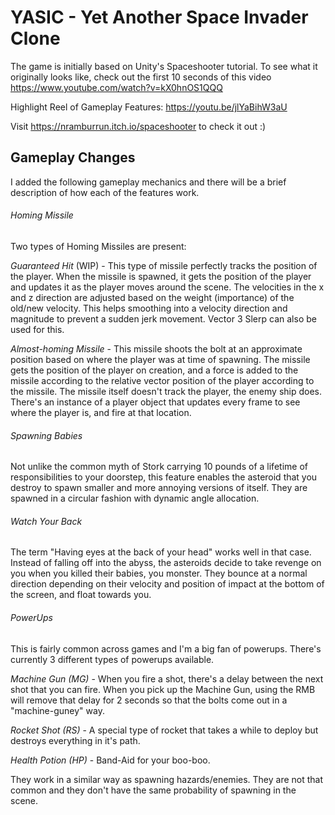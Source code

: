 # YASIC - Yet Another Space Invader Clone
The game is initially based on Unity's Spaceshooter tutorial. To see what it originally looks like, check out the first 10 seconds of this video  https://www.youtube.com/watch?v=kX0hnOS1QQQ

Highlight Reel of Gameplay Features: https://youtu.be/jlYaBihW3aU

Visit https://nramburrun.itch.io/spaceshooter to check it out :)

## Gameplay Changes
I added the following gameplay mechanics and there will be a brief description of how each of the features work. 

###### Homing Missile
Two types of Homing Missiles are present:

*Guaranteed Hit* (WIP) - This type of missile perfectly tracks the position of the player. When the missile is spawned, it gets the position of the player and updates it as the player moves around the scene. The velocities in the x and z direction are adjusted based on the weight (importance) of the old/new velocity. This helps smoothing into a velocity direction and magnitude to prevent a sudden jerk movement. Vector 3 Slerp can also be used for this.

*Almost-homing Missile* - This missile shoots the bolt at an approximate position based on where the player was at time of spawning. The missile gets the position of the player on creation, and a force is added to the missile according to the relative vector position of the player according to the missile. The missile itself doesn't track the player, the enemy ship does. There's an instance of a player object that updates every frame to see where the player is, and fire at that location.

###### Spawning Babies
Not unlike the common myth of Stork carrying 10 pounds of a lifetime of responsibilities to your doorstep, this feature enables the asteroid that you destroy to spawn smaller and more annoying versions of itself. They are spawned in a circular fashion with dynamic angle allocation. 

###### Watch Your Back
The term "Having eyes at the back of your head" works well in that case. Instead of falling off into the abyss, the asteroids decide to take revenge on you when you killed their babies, you monster. They bounce at a normal direction depending on their velocity and position of impact at the bottom of the screen, and float towards you.

###### PowerUps
This is fairly common across games and I'm a big fan of powerups. There's currently 3 different types of powerups available.

*Machine Gun (MG)* - When you fire a shot, there's a delay between the next shot that you can fire. When you pick up the Machine Gun, using the RMB will remove that delay for 2 seconds so that the bolts come out in a "machine-guney" way.

*Rocket Shot (RS)* - A special type of rocket that takes a while to deploy but destroys everything in it's path.

*Health Potion (HP)* - Band-Aid for your boo-boo.

They work in a similar way as spawning hazards/enemies. They are not that common and they don't have the same probability of spawning in the scene.



